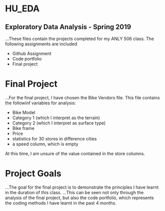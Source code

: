 # HU_EDA
## Exploratory Data Analysis - Spring 2019

...These files contain the projects completed for my ANLY 506 class. The following assignments are included
- Github Assignment
- Code portfolio
- Final project

# Final Project

...For the final project, I have chosen the Bike Vendors file. This file contains the followinf variables for analysis:
- Bike Model
- Category 1 (which I interpret as the terrain)
- Category 2 (which I interpret as surface type)
- Bike frame
- Price
- statistics for 30 stores in difference cities
- a speed column, which is empty

At this time, I am unsure of the value contained in the store columns.

# Project Goals

...The goal for the final project is to demonstrate the principles I have learnt in the duration of this class.
...This can be seen not only through the analysis of the final project, but also the code portfolio, which represents the coding methods I have learnt in the past 4 months.
